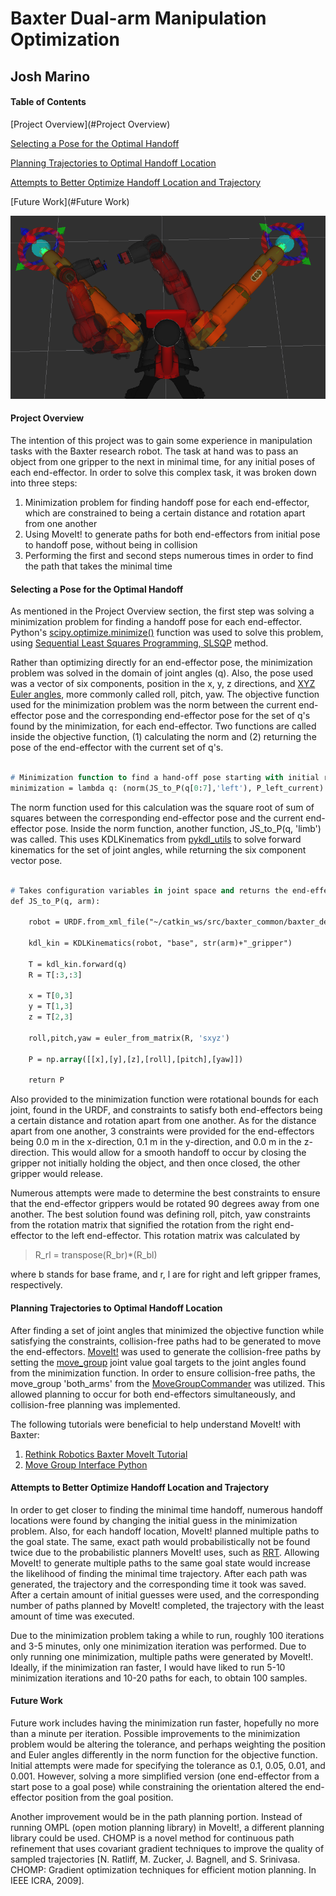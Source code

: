 Baxter Dual-arm Manipulation Optimization
=============================================

Josh Marino 
---------------------------------------------


#### Table of Contents ####
[Project Overview](#Project Overview)

[Selecting a Pose for the Optimal Handoff](#Pose)

[Planning Trajectories to Optimal Handoff Location](#Trajectory)

[Attempts to Better Optimize Handoff Location and Trajectory](#Optimize)

[Future Work](#Future Work)

![successful_handoff](successful_iteration.png)


#### Project Overview  <a name="Project Overview"></a>
The intention of this project was to gain some experience in manipulation tasks with the Baxter research robot. The task at hand was to pass an object from one gripper to the next in minimal time, for any initial poses of each end-effector. In order to solve this complex task, it was broken down into three steps:

1. Minimization problem for finding handoff pose for each end-effector, which are constrained to being a certain distance and rotation apart from one another
2. Using MoveIt! to generate paths for both end-effectors from initial pose to handoff pose, without being in collision
3. Performing the first and second steps numerous times in order to find the path that takes the minimal time


#### Selecting a Pose for the Optimal Handoff  <a name="Pose"></a>
As mentioned in the Project Overview section, the first step was solving a minimization problem for finding a handoff pose for each end-effector. Python's [scipy.optimize.minimize()](http://docs.scipy.org/doc/scipy/reference/generated/scipy.optimize.minimize.html) function was used to solve this problem, using [Sequential Least Squares Programming, SLSQP](http://www.pyopt.org/reference/optimizers.slsqp.html) method. 

Rather than optimizing directly for an end-effector pose, the minimization problem was solved in the domain of joint angles (q). Also, the pose used was a vector of six components, position in the x, y, z directions, and [XYZ Euler angles](http://en.wikipedia.org/wiki/Euler_angles), more commonly called roll, pitch, yaw. The objective function used for the minimization problem was the norm between the current end-effector pose and the corresponding end-effector pose for the set of q's found by the minimization, for each end-effector. Two functions are called inside the objective function, (1) calculating the norm and (2) returning the pose of the end-effector with the current set of q's.

```p

# Minimization function to find a hand-off pose starting with initial right and left end-effector poses
minimization = lambda q: (norm(JS_to_P(q[0:7],'left'), P_left_current) + norm(JS_to_P(q[7:14],'right'), P_right_current))

```

The norm function used for this calculation was the square root of sum of squares between the corresponding end-effector pose and the current end-effector pose. Inside the norm function, another function, JS_to_P(q, 'limb') was called. This uses KDLKinematics from [pykdl_utils](http://wiki.ros.org/pykdl_utils) to solve forward kinematics for the set of joint angles, while returning the six component vector pose. 

```p

# Takes configuration variables in joint space and returns the end-effector position and Euler XYZ angles
def JS_to_P(q, arm):

	robot = URDF.from_xml_file("~/catkin_ws/src/baxter_common/baxter_description/urdf/baxter.urdf")

	kdl_kin = KDLKinematics(robot, "base", str(arm)+"_gripper")

	T = kdl_kin.forward(q)
	R = T[:3,:3]

	x = T[0,3]
	y = T[1,3]
	z = T[2,3]

	roll,pitch,yaw = euler_from_matrix(R, 'sxyz')

	P = np.array([[x],[y],[z],[roll],[pitch],[yaw]])

	return P

```

Also provided to the minimization function were rotational bounds for each joint, found in the URDF, and constraints to satisfy both end-effectors being a certain distance and rotation apart from one another. As for the distance apart from one another, 3 constraints were provided for the end-effectors being 0.0 m in the x-direction, 0.1 m in the y-direction, and 0.0 m in the z-direction. This would allow for a smooth handoff to occur by closing the gripper not initially holding the object, and then once closed, the other gripper would release. 

Numerous attempts were made to determine the best constraints to ensure that the end-effector grippers would be rotated 90 degrees away from one another. The best solution found was defining roll, pitch, yaw constraints from the rotation matrix that signified the rotation from the right end-effector to the left end-effector. This rotation matrix was calculated by

> R_rl =  transpose(R_br)*(R_bl)

where b stands for base frame, and r, l are for right and left gripper frames, respectively.


#### Planning Trajectories to Optimal Handoff Location  <a name="Trajectory"></a>
After finding a set of joint angles that minimized the objective function while satisfying the constraints, collision-free paths had to be generated to move the end-effectors. [MoveIt!](http://moveit.ros.org/baxter-research-robot/) was used to generate the collision-free paths by setting the [move_group](https://github.com/davetcoleman/moveit_commander/blob/hydro-devel/src/moveit_commander/move_group.py) joint value goal targets to the joint angles found from the minimization function. In order to ensure collision-free paths, the move_group 'both_arms' from the [MoveGroupCommander](http://docs.ros.org/indigo/api/moveit_commander/html/classmoveit__commander_1_1move__group_1_1MoveGroupCommander.html) was utilized. This allowed planning to occur for both end-effectors simultaneously, and collision-free planning was implemented.

The following tutorials were beneficial to help understand MoveIt! with Baxter:

1. [Rethink Robotics Baxter MoveIt Tutorial](http://sdk.rethinkrobotics.com/wiki/MoveIt_Tutorial#Tutorial)
2. [Move Group Interface Python](http://docs.ros.org/hydro/api/pr2_moveit_tutorials/html/planning/scripts/doc/move_group_python_interface_tutorial.html)


#### Attempts to Better Optimize Handoff Location and Trajectory  <a name="Optimize"></a>
In order to get closer to finding the minimal time handoff, numerous handoff locations were found by changing the initial guess in the minimization problem. Also, for each handoff location, MoveIt! planned multiple paths to the goal state. The same, exact path would probabilistically not be found twice due to the probabilistic planners MoveIt! uses, such as [RRT](http://en.wikipedia.org/wiki/Rapidly_exploring_random_tree). Allowing MoveIt! to generate multiple paths to the same goal state would increase the likelihood of finding the minimal time trajectory. After each path was generated, the trajectory and the corresponding time it took was saved. After a certain amount of initial guesses were used, and the corresponding number of paths planned by MoveIt! completed, the trajectory with the least amount of time was executed.

Due to the minimization problem taking a while to run, roughly 100 iterations and 3-5 minutes, only one minimization iteration was performed. Due to only running one minimization, multiple paths were generated by MoveIt!. Ideally, if the minimization ran faster, I would have liked to run 5-10 minimization iterations and 10-20 paths for each, to obtain 100 samples.



#### Future Work  <a name="Future Work"></a>
Future work includes having the minimization run faster, hopefully no more than a minute per iteration. Possible improvements to the minimization problem would be altering the tolerance, and perhaps weighting the position and Euler angles differently in the norm function for the objective function. Initial attempts were made for specifying the tolerance as 0.1, 0.05, 0.01, and 0.001. However, solving a more simplified version (one end-effector from a start pose to a goal pose) while constraining the orientation altered the end-effector position from the goal position.

Another improvement would be in the path planning portion. Instead of running OMPL (open motion planning library) in MoveIt!, a different planning library could be used. CHOMP is a novel method for continuous path refinement that uses covariant gradient techniques to improve the quality of sampled trajectories [N. Ratliff, M. Zucker, J. Bagnell, and S. Srinivasa. CHOMP: Gradient optimization techniques for efficient motion planning. In IEEE ICRA, 2009].
